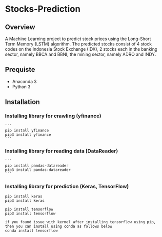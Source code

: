 # Stocks-Prediction
 
## Overview
A Machine Learning project to predict stock prices using the Long-Short Term Memory (LSTM) algorithm. The predicted stocks consist of 4 stock codes on the Indonesia Stock Exchange (IDX), 2 stocks each in the banking sector, namely BBCA and BBNI, the mining sector, namely ADRO and INDY.

## Prequiste
- Anaconda 3
- Python 3

## Installation
### Installing library for crawling (yfinance)
    ```
    pip install yfinance
    pip3 install yfinance
    ```

### Installing library for reading data (DataReader)
    ```
    pip install pandas-datareader
    pip3 install pandas-datareader
    ```

### Installing library for prediction (Keras, TensorFlow)
    pip install keras
    pip3 install keras

    pip install tensorflow
    pip3 install tensorflow

    if you found issue with kernel after installing tensorflow using pip, then you can install using conda as follows below
    conda install tensorflow


